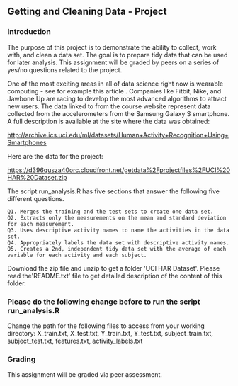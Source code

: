 ## Getting and Cleaning Data - Project

### Introduction

The purpose of this project is to demonstrate the ability to collect, work 
with, and clean a data set. The goal is to prepare tidy data that can be used for later analysis. This assignment will be graded by peers on a series of yes/no questions related to the project. 

One of the most exciting areas in all of data science right now is wearable computing - see for example this article . Companies like Fitbit, Nike, and Jawbone Up are racing to develop the most advanced algorithms to attract new users. The data linked to from the course website represent data collected from the accelerometers from the Samsung Galaxy S 
smartphone. A full description is available at the site where the data was obtained:

http://archive.ics.uci.edu/ml/datasets/Human+Activity+Recognition+Using+Smartphones

Here are the data for the project:

https://d396qusza40orc.cloudfront.net/getdata%2Fprojectfiles%2FUCI%20HAR%20Dataset.zip

The script run_analysis.R has five sections that answer the following five different questions.

    Q1. Merges the training and the test sets to create one data set.
    Q2. Extracts only the measurements on the mean and standard deviation for each measurement.
    Q3. Uses descriptive activity names to name the activities in the data set.
    Q4. Appropriately labels the data set with descriptive activity names.
    Q5. Creates a 2nd, independent tidy data set with the average of each variable for each activity and each subject.

Download the zip file and unzip to get a folder 'UCI HAR Dataset'. Please read the'README.txt' file to get detailed description of the content of this folder.


### Please do the following change before to run the script run_analysis.R 

Change the path for the following files to access from your working directory:
X_train.txt, X_test.txt, Y_train.txt, Y_test.txt, subject_train.txt, subject_test.txt, features.txt, activity_labels.txt


### Grading

This assignment will be graded via peer assessment.
